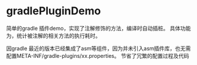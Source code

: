 # gradlePluginDemo
简单的gradle 插件demo，实现了注解修饰的方法，编译时自动插桩。
具体功能为，统计被注解的相关方法的执行耗时。

因gradle 最近的版本已经集成了asm等组件，因为并未引入asm插件库，也无需配置META-INF/gradle-plugins/xx.properties。
节省了冗繁的配置过程及代码
